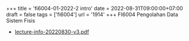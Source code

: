 +++
title = 'fi6004-01-2022-2 intro'
date = 2022-08-31T09:00:00+07:00
draft = false
tags = ['fi6004']
url = '1914'
+++
FI6004 Pengolahan Data Sistem Fisis
<!--more-->

+ [lecture-info-20220830-v3.pdf](https://zenodo.org/doi/10.5281/zenodo.7033162)
